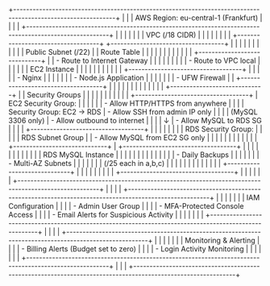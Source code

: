 +-------------------------------------------------------------------------------------------------------------+
|                                                                                                             |
|  AWS Region: eu-central-1 (Frankfurt)                                                                       |
|                                                                                                             |
|  +-------------------------------------------------------------------------------------------------------+  |
|  |                                                                                                       |  |
|  |  VPC (/18 CIDR)                                                                                       |  |
|  |                                                                                                       |  |
|  |  +-----------------------------------+                           +-----------------------------------+  |
|  |  |                                   |                           |                                   |  |
|  |  |  Public Subnet (/22)              |                           |  Route Table                      |  |
|  |  |                                   |                           |                                   |  |
|  |  |  +-----------------------------+  |                           |  - Route to Internet Gateway      |  |
|  |  |  |                             |  |                           |  - Route to VPC local             |  |
|  |  |  |  EC2 Instance               |  |                           |                                   |  |
|  |  |  |                             |  |                           +-----------------------------------+  |
|  |  |  |  - Nginx                    |  |                                                                |
|  |  |  |  - Node.js Application      |  |                                                                |
|  |  |  |  - UFW Firewall             |  |                           +-----------------------------------+  |
|  |  |  |                             |  |                           |                                   |  |
|  |  |  +-----------------------------+  |                           |  Security Groups                  |  |
|  |  |                                   |                           |                                   |  |
|  |  +-----------------------------------+                           |  EC2 Security Group:              |  |
|  |               |                                                  |  - Allow HTTP/HTTPS from anywhere |  |
|  |  Security Group: EC2 → RDS                                       |  - Allow SSH from admin IP only   |  |
|  |  (MySQL 3306 only)                                               |  - Allow outbound to internet     |  |
|  |               ↓                                                  |  - Allow MySQL to RDS SG          |  |
|  |  +-----------------------------------+                           |                                   |  |
|  |  |                                   |                           |  RDS Security Group:              |  |
|  |  |  RDS Subnet Group                 |                           |  - Allow MySQL from EC2 SG only   |  |
|  |  |                                   |                           |                                   |  |
|  |  |  +-----------------------------+  |                           +-----------------------------------+  |
|  |  |  |                             |  |                                                                |
|  |  |  |  RDS MySQL Instance         |  |                                                                |
|  |  |  |                             |  |                                                                |
|  |  |  |  - Daily Backups            |  |                                                                |
|  |  |  |  - Multi-AZ Subnets         |  |                                                                |
|  |  |  |    (/25 each in a,b,c)      |  |                                                                |
|  |  |  |                             |  |                                                                |
|  |  |  +-----------------------------+  |                                                                |
|  |  |                                   |                                                                |
|  |  +-----------------------------------+                                                                |
|  |                                                                                                       |  |
|  +-------------------------------------------------------------------------------------------------------+  |
|                                                                                                             |
|  +-------------------------------------------------------------------------------------------------------+  |
|  |                                                                                                       |  |
|  |  IAM Configuration                                                                                    |  |
|  |  - Admin User Group                                                                                   |  |
|  |  - MFA-Protected Console Access                                                                       |  |
|  |  - Email Alerts for Suspicious Activity                                                               |  |
|  |                                                                                                       |  |
|  +-------------------------------------------------------------------------------------------------------+  |
|                                                                                                             |
|  +-------------------------------------------------------------------------------------------------------+  |
|  |                                                                                                       |  |
|  |  Monitoring & Alerting                                                                                |  |
|  |  - Billing Alerts (Budget set to zero)                                                                |  |
|  |  - Login Activity Monitoring                                                                          |  |
|  |                                                                                                       |  |
|  +-------------------------------------------------------------------------------------------------------+  |
|                                                                                                             |
+-------------------------------------------------------------------------------------------------------------+
